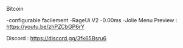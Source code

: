 Bitcoin

-configurable facilement
-RageUi V2
-0.00ms
-Jolie Menu
Preview : https://youtu.be/zhPZCbGP6rY

Discord : https://discord.gg/3fk65Bsru6
